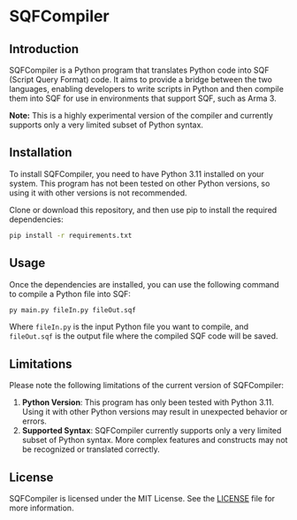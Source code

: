 # SQFCompiler

## Introduction

SQFCompiler is a Python program that translates Python code into SQF (Script Query Format) code. It aims to provide a bridge between the two languages, enabling developers to write scripts in Python and then compile them into SQF for use in environments that support SQF, such as Arma 3.

**Note:** This is a highly experimental version of the compiler and currently supports only a very limited subset of Python syntax.

## Installation

To install SQFCompiler, you need to have Python 3.11 installed on your system. This program has not been tested on other Python versions, so using it with other versions is not recommended.

Clone or download this repository, and then use pip to install the required dependencies:

```bash
pip install -r requirements.txt
```

## Usage

Once the dependencies are installed, you can use the following command to compile a Python file into SQF:

```bash
py main.py fileIn.py fileOut.sqf
```

Where `fileIn.py` is the input Python file you want to compile, and `fileOut.sqf` is the output file where the compiled SQF code will be saved.

## Limitations

Please note the following limitations of the current version of SQFCompiler:

1. **Python Version**: This program has only been tested with Python 3.11. Using it with other Python versions may result in unexpected behavior or errors.
2. **Supported Syntax**: SQFCompiler currently supports only a very limited subset of Python syntax. More complex features and constructs may not be recognized or translated correctly.

## License

SQFCompiler is licensed under the MIT License. See the [LICENSE](LICENSE) file for more information.
